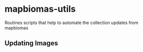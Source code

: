 # mapbiomas-utils

Routines scripts that help to automate the collection updates from mapbiomas

## **Updating Images**

